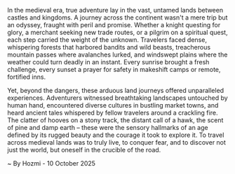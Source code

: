 
In the medieval era, true adventure lay in the vast, untamed lands between castles and kingdoms. A journey across the continent wasn't a mere trip but an odyssey, fraught with peril and promise. Whether a knight questing for glory, a merchant seeking new trade routes, or a pilgrim on a spiritual quest, each step carried the weight of the unknown. Travelers faced dense, whispering forests that harbored bandits and wild beasts, treacherous mountain passes where avalanches lurked, and windswept plains where the weather could turn deadly in an instant. Every sunrise brought a fresh challenge, every sunset a prayer for safety in makeshift camps or remote, fortified inns.

Yet, beyond the dangers, these arduous land journeys offered unparalleled experiences. Adventurers witnessed breathtaking landscapes untouched by human hand, encountered diverse cultures in bustling market towns, and heard ancient tales whispered by fellow travelers around a crackling fire. The clatter of hooves on a stony track, the distant call of a hawk, the scent of pine and damp earth – these were the sensory hallmarks of an age defined by its rugged beauty and the courage it took to explore it. To travel across medieval lands was to truly live, to conquer fear, and to discover not just the world, but oneself in the crucible of the road.

~ By Hozmi - 10 October 2025
